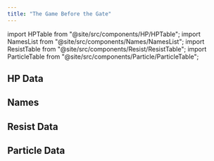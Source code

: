 ```yaml
---
title: "The Game Before the Gate"
---
```


import HPTable from "@site/src/components/HP/HPTable";
import NamesList from "@site/src/components/Names/NamesList";
import ResistTable from "@site/src/components/Resist/ResistTable";
import ParticleTable from "@site/src/components/Particle/ParticleTable";

## HP Data

<HPTable item_key="thegamebeforethegate" data_src="enemy" />

## Names

<NamesList item_key="thegamebeforethegate" data_src="enemy" />

## Resist Data

<ResistTable item_key="thegamebeforethegate" data_src="enemy" />

## Particle Data

<ParticleTable item_key="thegamebeforethegate" data_src="enemy" />